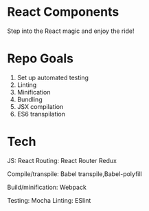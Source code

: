 # React Components 

Step into the React magic and enjoy the ride!
 
# Repo Goals

1. Set up automated testing
2. Linting
3. Minification
4. Bundling
5. JSX compilation
6. ES6 transpilation
 
# Tech
JS:         React
Routing:    React Router
Redux

Compile/transpile:  Babel transpile,Babel-polyfill
 
Build/minification: Webpack 

Testing:            Mocha
Linting:            ESlint
